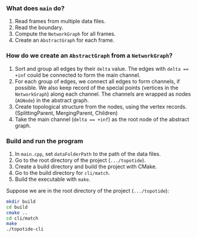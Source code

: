 ### What does `main` do?

1. Read frames from multiple data files.
2. Read the boundary.
3. Compute the `NetworkGraph` for all frames.
4. Create an `AbstractGraph` for each frame.

### How do we create an `AbstractGraph` from a `NetworkGraph`?

1. Sort and group all edges by their `delta` value.
The edges with `delta == +inf` could be connected to form the main channel.
2. For each group of edges, we connect all edges to form channels, if possible.
We also keep record of the special points (vertices in the `NetworkGraph`) along each channel.
The channels are wrapped as nodes (`AGNode`) in the abstract graph.
3. Create topological structure from the nodes, using the vertex records. (SplittingParent, MergingParent, Children)
4. Take the main channel (`delta == +inf`) as the root node of the abstract graph.

### Build and run the program

1. In `main.cpp`, set `dataFolderPath` to the path of the data files.
2. Go to the root directory of the project (`.../topotide`).
3. Create a build directory and build the project with CMake.
4. Go to the build directory for `cli/match`.
5. Build the executable with `make`.

Suppose we are in the root directory of the project (`.../topotide`):

```bash
mkdir build
cd build
cmake ..
cd cli/match
make
./topotide-cli
```
